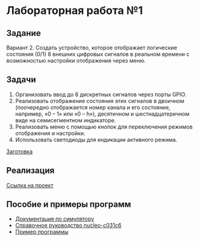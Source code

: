 # Лабораторная работа №1

## Задание

Вариант 2. Создать устройство, которое отображает логические состояния (0/1) 8 внешних цифровых сигналов в реальном времени с возможностью настройки отображения через меню.

## Задачи

1. Организовать ввод до 8 дискретных сигналов через порты GPIO.
2. Реализовать отображение состояния этих сигналов в двоичном (поочередно отображается номер канала и его состояние, например,
«0 – 1» или «0 – h»), десятичном и шестнадцатеричном виде на семисегментном индикаторе.
3. Реализовать меню с помощью кнопок для переключения режимов отображения и настройки.
4. Использовать светодиоды для индикации активного режима.

[Заготовка](https://wokwi.com/projects/441511017670364161)

## Реализация

[Ссылка на проект](https://wokwi.com/projects/442802591388849153)

## Пособие и примеры программ

- [Документация по симулятору](https://docs.wokwi.com/)
- [Справочное руководство nucleo-c031c6](https://www.st.com/resource/en/reference_manual/rm0490-stm32c0x1-advanced-armbased-64bit-mcus-stmicroelectronics.pdf)
- [Пример программы](https://wokwi.com/projects/441248357913176065)
